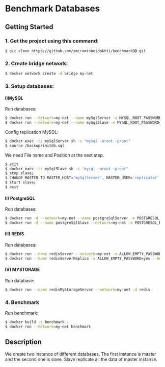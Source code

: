 # Benchmark Databases

## Getting Started

### 1. Get the project using this command:

```
$ git clone https://github.com/amiraminbeidokhti/benchmarkDB.git
```

### 2. Create bridge network:

```bash
$ docker network create -d bridge my-net
```

### 3. Setup databases:
#### I)MySQL

Run databases:
```bash
$ docker run --network=my-net --name mySqlServer -e MYSQL_ROOT_PASSWORD=root -e MYSQL_DATABASE=test -dit -v $(pwd)/mySQL/server1/conf.d:/etc/mysql/conf.d/ -v $(pwd)/mySQL/server1/backup:/backup -h mysql1 mysql:5.7.31 
$ docker run --network=my-net --name mySqlSlave -e MYSQL_ROOT_PASSWORD=root -e MYSQL_DATABASE=test -dit -v $(pwd)/mySQL/server2/conf.d:/etc/mysql/conf.d/ -v $(pwd)/mySQL/server2/backup:/backup -h mysql2 mysql:5.7.31
```
Config replication MySQL:
```bash
$ docker exec -ti mySqlServer sh -c "mysql -uroot -proot"
$ source /backup/initdb.sql
```
We need File name and Position at the next step.
```bash
$ exit
$ docker exec -ti mySqlSlave sh -c "mysql -uroot -proot"
$ stop slave;
$ CHANGE MASTER TO MASTER_HOST='mySqlServer', MASTER_USER='replicator', MASTER_PASSWORD='replicator', MASTER_LOG_FILE='mysql-bin.000003', MASTER_LOG_POS=154;
$ start slave;
$ exit
```

#### II) PostgreSQL

Run databases:
```bash
$ docker run -d --network=my-net --name postgreSqlServer -e POSTGRESQL_REPLICATION_MODE=master -e POSTGRESQL_USERNAME=postgres -e POSTGRESQL_PASSWORD=root -e POSTGRESQL_DATABASE=test -e POSTGRESQL_REPLICATION_USER=my_repl_user -e POSTGRESQL_REPLICATION_PASSWORD=my_repl_password bitnami/postgresql
$ docker run -d --name postgreSqlSlave --network=my-net -e POSTGRESQL_REPLICATION_MODE=slave -e POSTGRESQL_USERNAME=postgres -e POSTGRESQL_PASSWORD=root -e POSTGRESQL_MASTER_HOST=postgreSqlServer -e POSTGRESQL_MASTER_PORT_NUMBER=5432 -e POSTGRESQL_REPLICATION_USER=my_repl_user -e POSTGRESQL_REPLICATION_PASSWORD=my_repl_password bitnami/postgresql
```

#### III) REDIS

Run databases:
```bash
$ docker run --name redisServer --network=my-net -e ALLOW_EMPTY_PASSWORD=yes -e REDIS_REPLICATION_MODE=master -d bitnami/redis
$ docker run --name redisServerReplica -e ALLOW_EMPTY_PASSWORD=yes --network=my-net -e REDIS_REPLICATION_MODE=slave  -d -e REDIS_MASTER_HOST=redisServer -e REDIS_MASTER_PORT_NUMBER=6379 bitnami/redis
```

#### IV) MYSTORAGE

Run database:
```bash
$ docker run --name redisMyStorageServer --network=my-net -d redis
```

### 4. Benchmark

Run benchmark:
```bash
$ docker build -t benchmark .
$ docker run --network=my-net benchmark
```

## Description

We create two instance of different databases. The first instance is master and the second one is slave. Slave replicate all the data of master instanse.